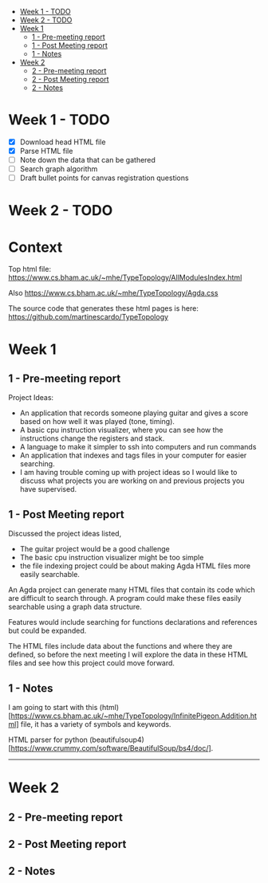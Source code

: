 <!--toc:start-->
- [Week 1 - TODO](#week-1-todo)
- [Week 2 - TODO](#week-2-todo)
- [Week 1](#week-1)
  - [1 - Pre-meeting report](#1-pre-meeting-report)
  - [1 - Post Meeting report](#1-post-meeting-report)
  - [1 - Notes](#1-notes)
- [Week 2](#week-2)
  - [2 - Pre-meeting report](#2-pre-meeting-report)
  - [2 - Post Meeting report](#2-post-meeting-report)
  - [2 - Notes](#2-notes)
<!--toc:end-->

# Week 1 - TODO
- [X] Download head HTML file
- [X] Parse HTML file
- [ ] Note down the data that can be gathered
- [ ] Search graph algorithm
- [ ] Draft bullet points for canvas registration questions

# Week 2 - TODO

# Context

Top html file: https://www.cs.bham.ac.uk/~mhe/TypeTopology/AllModulesIndex.html
 
Also https://www.cs.bham.ac.uk/~mhe/TypeTopology/Agda.css
 
The source code that generates these html pages is here:
https://github.com/martinescardo/TypeTopology

# Week 1
## 1 - Pre-meeting report

Project Ideas:
- An application that records someone playing guitar and gives a score based on
  how well it was played (tone, timing).
- A basic cpu instruction visualizer, where you can see how the instructions
  change the registers and stack.
- A language to make it simpler to ssh into computers and run commands
- An application that indexes and tags files in your computer for easier
  searching.
- I am having trouble coming up with project ideas so I would like to discuss
  what projects you are working on and previous projects you have supervised.
 
## 1 - Post Meeting report

Discussed the project ideas listed,
 
- The guitar project would be a good challenge
- The basic cpu instruction visualizer might be too simple
- the file indexing project could be about making Agda HTML files more easily
  searchable.
 
An Agda project can generate many HTML files that contain its code which are
difficult to search through. A program could make these files easily searchable
using a graph data structure.
 
Features would include searching for functions declarations and references but
could be expanded.

The HTML files include data about the functions and where they are defined, so
before the next meeting I will explore the data in these HTML files and see how
this project could move forward.
 
## 1 - Notes

I am going to start with this
(html)[https://www.cs.bham.ac.uk/~mhe/TypeTopology/InfinitePigeon.Addition.html]
file, it has a variety of symbols and keywords.

HTML parser for python
(beautifulsoup4)[https://www.crummy.com/software/BeautifulSoup/bs4/doc/].

---

# Week 2

## 2 - Pre-meeting report
 
## 2 - Post Meeting report

## 2 - Notes
